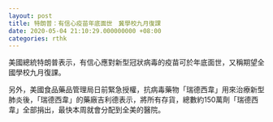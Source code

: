 ```yaml
---
layout: post
title: 特朗普：有信心疫苗年底面世　冀學校九月復課
date: 2020-05-04 21:10:29.000000000 +08:00
categories: rthk
---
```


美國總統特朗普表示，有信心應對新型冠狀病毒的疫苗可於年底面世，又稱期望全國學校九月復課。

另外，美國食品藥品管理局日前緊急授權，抗病毒藥物「瑞德西韋」用來治療新型肺炎後，「瑞德西韋」的藥廠吉利德表示，將所有存貨，總數約150萬劑「瑞德西韋」全部捐出，最快本周就會分配到全美的醫院。
